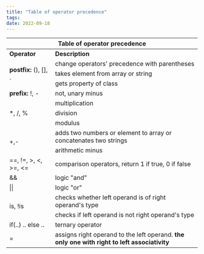 ```yaml
---
title: "Table of operator precedence"
tags:
date: 2022-09-18
---
```


<table>
    <thead>
    <tr>
        <th colspan="2">Table of operator precedence</th>
    </tr>
    </thead>
    <tbody>
    <tr>
        <td><b>Operator</b></td>
        <td><b>Description</b></td>
    </tr>
    <tr>
        <td rowspan="3"><strong>postfix:</strong> (), [], . </td>
        <td>change operators' precedence with parentheses</td>
    </tr>
    <tr>
        <td>takes element from array or string</td>
    </tr>
    <tr>
        <td>gets property of class</td>
    </tr>
    <tr>
        <td><strong>prefix:</strong> !, -</td>
        <td>not, unary minus</td>
    </tr>
    <tr>
        <td rowspan="3">*, /, %</td>
        <td>multiplication</td>
    </tr>
    <tr>
        <td>division</td>
    </tr>
    <tr>
        <td>modulus</td>
    </tr>
    <tr>
        <td rowspan="2">+,-</td>
        <td>adds two numbers or element to array or concatenates two strings</td>
    </tr>
    <tr>
        <td>arithmetic minus</td>
    </tr>
    <tr>
        <td>==, !=, >, <, >=, <=</td>
        <td>comparison operators, return 1 if true, 0 if false</td>
    </tr>
    <tr>
        <td>&&</td>
        <td>logic "and"</td>
    </tr>
    <tr>
        <td>&#124;&#124;</td>
        <td>logic "or"</td>
    </tr>
    <tr>
        <td rowspan="2">is, !is</td>
        <td>checks whether left operand is of right operand's type</td>
    </tr>
    <tr>
        <td>checks if left operand is not right operand's type</td>
    </tr>
    <tr>
        <td>if(..) .. else ..</td>
        <td>ternary operator</td>
    </tr>
    <tr>
        <td>=</td>
        <td>assigns right operand to the left operand. <strong>the only one with right to left
            associativity</strong></td>
    </tr>
    </tbody>
</table>